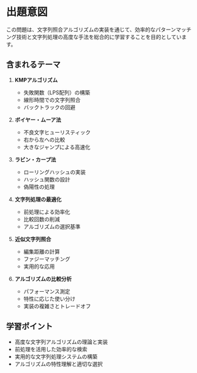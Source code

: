 # 出題意図

この問題は、文字列照合アルゴリズムの実装を通じて、効率的なパターンマッチング技術と文字列処理の高度な手法を総合的に学習することを目的としています。

## 含まれるテーマ

1. **KMPアルゴリズム**
   - 失敗関数（LPS配列）の構築
   - 線形時間での文字列照合
   - バックトラックの回避

2. **ボイヤー・ムーア法**
   - 不良文字ヒューリスティック
   - 右から左への比較
   - 大きなジャンプによる高速化

3. **ラビン・カープ法**
   - ローリングハッシュの実装
   - ハッシュ関数の設計
   - 偽陽性の処理

4. **文字列処理の最適化**
   - 前処理による効率化
   - 比較回数の削減
   - アルゴリズムの選択基準

5. **近似文字列照合**
   - 編集距離の計算
   - ファジーマッチング
   - 実用的な応用

6. **アルゴリズムの比較分析**
   - パフォーマンス測定
   - 特性に応じた使い分け
   - 実装の複雑さとトレードオフ

## 学習ポイント

- 高度な文字列アルゴリズムの理論と実装
- 前処理を活用した効率的な検索
- 実用的な文字列処理システムの構築
- アルゴリズムの特性理解と適切な選択